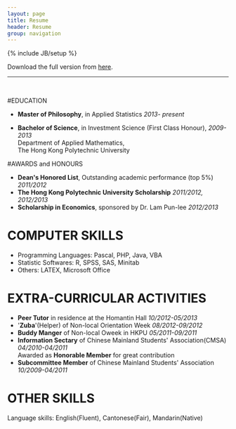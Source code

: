 ```yaml
---
layout: page
title: Resume 
header: Resume
group: navigation
---
```

{% include JB/setup %}

Download the full version from [here](http://sdrv.ms/142YsZJ).


----------
</br>


#EDUCATION
* **Master of Philosophy**, in Applied Statistics *2013- present*

* **Bachelor of Science**, in Investment Science (First Class Honour),  *2009-2013*  
     Department of Applied Mathematics,  
     The Hong Kong Polytechnic University

#AWARDS and HONOURS
* **Dean's Honored List**, Outstanding academic performance (top 5%) *2011/2012*
* **The Hong Kong Polytechnic University Scholarship** *2011/2012,
2012/2013*
* **Scholarship in Economics**, sponsored by Dr. Lam Pun-lee *2012/2013*

# COMPUTER SKILLS #
* Programming Languages: Pascal, PHP, Java, VBA
* Statistic Softwares: R, SPSS, SAS, Minitab
* Others: LATEX, Microsoft Office 


# EXTRA-CURRICULAR  ACTIVITIES
* **Peer Tutor** in residence at the Homantin Hall *10/2012-05/2013*
* '**Zuba**'(Helper) of Non-local Orientation Week *08/2012-09/2012*
* **Buddy Manger** of Non-local Oweek in HKPU *05/2011-09/2011*
* **Information Sectary** of Chinese Mainland Students' Association(CMSA) *04/2010-04/2011*  
    Awarded as **Honorable Member** for great contribution
* **Subcommittee Member** of Chinese Mainland Students' Association *10/2009-04/2011*
   
# OTHER SKILLS #
Language skills: English(Fluent), Cantonese(Fair), Mandarin(Native)

                                                                                                                                                                      


